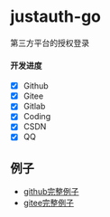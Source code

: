 # justauth-go
第三方平台的授权登录

#### 开发进度

- [X] Github
- [X] Gitee
- [X] Gitlab
- [X] Coding
- [X] CSDN
- [X] QQ

## 例子

- [github完整例子](./test/github/main.go)
- [gitee完整例子](./test/gitee/main.go)

